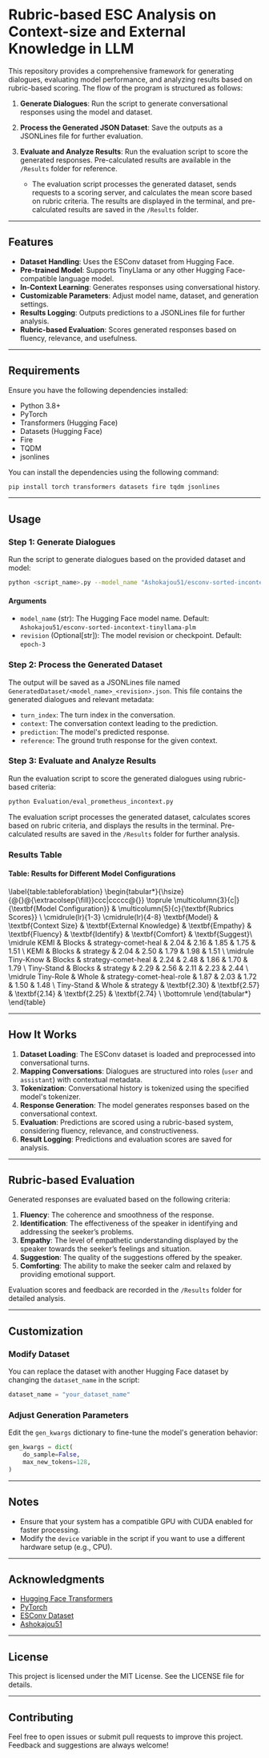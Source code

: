 # Rubric-based ESC Analysis on Context-size and External Knowledge in LLM

This repository provides a comprehensive framework for generating dialogues, evaluating model performance, and analyzing results based on rubric-based scoring. The flow of the program is structured as follows:

1. **Generate Dialogues**: Run the script to generate conversational responses using the model and dataset.
2. **Process the Generated JSON Dataset**: Save the outputs as a JSONLines file for further evaluation.
3. **Evaluate and Analyze Results**: Run the evaluation script to score the generated responses. Pre-calculated results are available in the `/Results` folder for reference.

   - The evaluation script processes the generated dataset, sends requests to a scoring server, and calculates the mean score based on rubric criteria. The results are displayed in the terminal, and pre-calculated results are saved in the `/Results` folder.

---

## Features

- **Dataset Handling**: Uses the ESConv dataset from Hugging Face.
- **Pre-trained Model**: Supports TinyLlama or any other Hugging Face-compatible language model.
- **In-Context Learning**: Generates responses using conversational history.
- **Customizable Parameters**: Adjust model name, dataset, and generation settings.
- **Results Logging**: Outputs predictions to a JSONLines file for further analysis.
- **Rubric-based Evaluation**: Scores generated responses based on fluency, relevance, and usefulness.

---

## Requirements

Ensure you have the following dependencies installed:

- Python 3.8+
- PyTorch
- Transformers (Hugging Face)
- Datasets (Hugging Face)
- Fire
- TQDM
- jsonlines

You can install the dependencies using the following command:

```bash
pip install torch transformers datasets fire tqdm jsonlines
```

---

## Usage

### Step 1: Generate Dialogues
Run the script to generate dialogues based on the provided dataset and model:

```bash
python <script_name>.py --model_name "Ashokajou51/esconv-sorted-incontext-tinyllama-plm" --revision "epoch-3"
```

#### Arguments

- `model_name` (str): The Hugging Face model name. Default: `Ashokajou51/esconv-sorted-incontext-tinyllama-plm`
- `revision` (Optional[str]): The model revision or checkpoint. Default: `epoch-3`

### Step 2: Process the Generated Dataset
The output will be saved as a JSONLines file named `GeneratedDataset/<model_name>_<revision>.json`. This file contains the generated dialogues and relevant metadata:

- `turn_index`: The turn index in the conversation.
- `context`: The conversation context leading to the prediction.
- `prediction`: The model's predicted response.
- `reference`: The ground truth response for the given context.

### Step 3: Evaluate and Analyze Results
Run the evaluation script to score the generated dialogues using rubric-based criteria:

```bash
python Evaluation/eval_prometheus_incontext.py
```

The evaluation script processes the generated dataset, calculates scores based on rubric criteria, and displays the results in the terminal. Pre-calculated results are saved in the `/Results` folder for further analysis.

### Results Table

#### Table: Results for Different Model Configurations

\label{table:tableforablation}
\begin{tabular*}{\hsize}{@{}@{\extracolsep{\fill}}ccc|ccccc@{}}
\toprule
\multicolumn{3}{c|}{\textbf{Model Configuration}} & \multicolumn{5}{c}{\textbf{Rubrics Scores}} \\
\cmidrule(lr){1-3}
\cmidrule(lr){4-8}
\textbf{Model} & \textbf{Context Size} & \textbf{External Knowledge} & \textbf{Empathy} & \textbf{Fluency} & \textbf{Identify} & \textbf{Comfort} & \textbf{Suggest}\\
\midrule
KEMI & Blocks & strategy-comet-heal & 2.04 & 2.16 & 1.85 & 1.75 & 1.51 \\
KEMI & Blocks & strategy & 2.04 & 2.50 & 1.79 & 1.98 & 1.51 \\
\midrule
Tiny-Know & Blocks & strategy-comet-heal & 2.24 & 2.48 & 1.86 & 1.70 & 1.79 \\
Tiny-Stand & Blocks & strategy & 2.29 & 2.56 & 2.11 & 2.23 & 2.44 \\
\midrule
Tiny-Role & Whole & strategy-comet-heal-role & 1.87 & 2.03 & 1.72 & 1.50 & 1.48 \\
Tiny-Stand & Whole & strategy & \textbf{2.30} & \textbf{2.57} & \textbf{2.14} & \textbf{2.25} & \textbf{2.74} \\
\bottomrule
\end{tabular*}
\end{table}

---

## How It Works

1. **Dataset Loading**: The ESConv dataset is loaded and preprocessed into conversational turns.
2. **Mapping Conversations**: Dialogues are structured into roles (`user` and `assistant`) with contextual metadata.
3. **Tokenization**: Conversational history is tokenized using the specified model's tokenizer.
4. **Response Generation**: The model generates responses based on the conversational context.
5. **Evaluation**: Predictions are scored using a rubric-based system, considering fluency, relevance, and constructiveness.
6. **Result Logging**: Predictions and evaluation scores are saved for analysis.

---

## Rubric-based Evaluation

Generated responses are evaluated based on the following criteria:

1. **Fluency**: The coherence and smoothness of the response.
2. **Identification**: The effectiveness of the speaker in identifying and addressing the seeker’s problems.
3. **Empathy**: The level of empathetic understanding displayed by the speaker towards the seeker’s feelings and situation.
4. **Suggestion**: The quality of the suggestions offered by the speaker.
5. **Comforting**: The ability to make the seeker calm and relaxed by providing emotional support.

Evaluation scores and feedback are recorded in the `/Results` folder for detailed analysis.

---

## Customization

### Modify Dataset

You can replace the dataset with another Hugging Face dataset by changing the `dataset_name` in the script:

```python
dataset_name = "your_dataset_name"
```

### Adjust Generation Parameters

Edit the `gen_kwargs` dictionary to fine-tune the model's generation behavior:

```python
gen_kwargs = dict(
    do_sample=False,
    max_new_tokens=128,
)
```

---

## Notes

- Ensure that your system has a compatible GPU with CUDA enabled for faster processing.
- Modify the `device` variable in the script if you want to use a different hardware setup (e.g., CPU).

---

## Acknowledgments

- [Hugging Face Transformers](https://huggingface.co/transformers/)
- [PyTorch](https://pytorch.org/)
- [ESConv Dataset](https://huggingface.co/datasets/Ashokajou51/ESConv_Sorted)
- [Ashokajou51](https://huggingface.co/Ashokajou51)

---

## License

This project is licensed under the MIT License. See the LICENSE file for details.

---

## Contributing

Feel free to open issues or submit pull requests to improve this project. Feedback and suggestions are always welcome!

